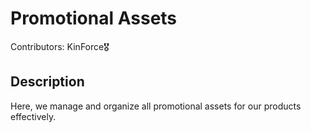 # Promotional Assets
Contributors: KinForce🎖️

## Description
Here, we manage and organize all promotional assets for our products effectively.